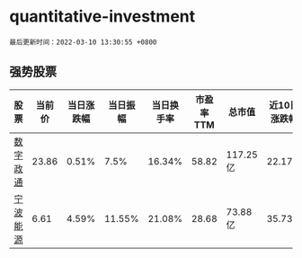 # quantitative-investment

`最后更新时间：2022-03-10 13:30:55 +0800`

## 强势股票

|股票|当前价|当日涨跌幅|当日振幅|当日换手率|市盈率TTM|总市值|近10日涨跌幅|
|----|----|----|----|----|----|----|----|
|[数字政通](https://xueqiu.com/S/SZ300075)|23.86|0.51%|7.5%|16.34%|58.82|117.25亿|22.17%|
|[宁波能源](https://xueqiu.com/S/SH600982)|6.61|4.59%|11.55%|21.08%|28.68|73.88亿|35.73%|
